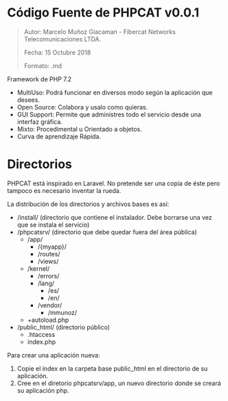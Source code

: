 Código Fuente de PHPCAT v0.0.1
=======
> Autor: Marcelo Muñoz Giacaman - Fibercat Networks Telecomunicaciones LTDA.
>
> Fecha: 15 Octubre 2018
>
> Formato: .md

Framework de PHP 7.2
* MultiUso: Podrá funcionar en diversos modo según la aplicación que desees.
* Open Source: Colabora y usalo como quieras.
* GUI Support: Permite que administres todo el servicio desde una interfaz gráfica.
* Mixto: Procedimental u Orientado a objetos.
* Curva de aprendizaje Rápida.

Directorios
======
PHPCAT está inspirado en Laravel. No pretende ser una copia de éste pero tampoco es necesario inventar la rueda.

La distribución de los directorios y archivos bases es así:

* /install/ (directorio que contiene el instalador. Debe borrarse una vez que se instala el servicio)
* /phpcatsrv/ (directorio que debe quedar fuera del área pública)
	* /app/
		* /{myapp}/
		* /routes/
		* /views/
	* /kernel/
		* /errors/
		* /lang/
			* /es/
			* /en/
		* /vendor/
			* /mmunoz/
	* +autoload.php
* /public_html/ (directorio público)
	*	.htaccess
	*	index.php

Para crear una aplicación nueva:
1. Copie el index en la carpeta base public_html en el directorio de su aplicación.
2. Cree en el diretorio phpcatsrv/app, un nuevo directorio donde se creará su aplicación php.
